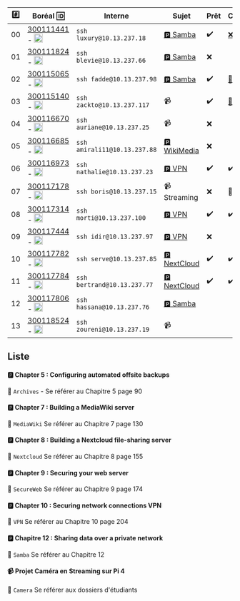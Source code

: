 


|:hash:| Boréal :id:                | Interne            | Sujet | Prêt | Correction |
|------|----------------------------|--------------------|-------|------|------------|
| 00   | [300111441](300111441) - <image src='https://avatars0.githubusercontent.com/u/55207099?s=460&v=4' width=20 height=20 alt="Sekou"></image> | `ssh luxury@10.13.237.18` | [:parking: Samba](README.md#parking-Chapitre-12--Sharing-data-over-a-private-network) | :heavy_check_mark:  | [:x:](300111441/.correction) |
| 01   | [300111824](300111824) - <image src='https://avatars0.githubusercontent.com/u/54911706?s=460&v=4' width=20 height=20></image> | `ssh blevie@10.13.237.66` | [:parking: Samba](README.md#parking-Chapitre-12--Sharing-data-over-a-private-network) | :x:  |
| 02   | [300115065](300115065) - <image src='https://avatars0.githubusercontent.com/u/54910778?s=460&v=4' width=20 height=20></image> | `ssh fadde@10.13.237.98` | [:parking: Samba](README.md#parking-Chapitre-12--Sharing-data-over-a-private-network) | :heavy_check_mark:  | [:tada:](300115065/.correction) |
| 03   | [300115140](300115140) - <image src='https://avatars0.githubusercontent.com/u/54910329?s=460&v=4' width=20 height=20></image> | `ssh zackto@10.13.237.117` | :video_camera: | :heavy_check_mark:  | [:tada:](300115140/.correction) |
| 04   | [300116670](300116670) - <image src='https://avatars0.githubusercontent.com/u/55238107?s=460&v=4' width=20 height=20></image> | `ssh auriane@10.13.237.25` | :video_camera: | :x:  |
| 05   | [300116685](300116685) - <image src='https://avatars0.githubusercontent.com/u/54910751?s=460&v=4' width=20 height=20></image> | `ssh amirali11@10.13.237.88` | [:parking: WikiMedia](README.md#parking-Chapter-7--Building-a-MediaWiki-server) |   :x:  |
| 06   | [300116973](300116973) - <image src='https://avatars0.githubusercontent.com/u/54910252?s=460&v=4' width=20 height=20></image> | `ssh nathalie@10.13.237.23` | [:parking: VPN](README.md#parking-chapter-10--securing-network-connections-vpn)  | :heavy_check_mark:  | :heavy_check_mark: |
| 07   | [300117178](300117178) - <image src='https://avatars0.githubusercontent.com/u/54910937?s=460&v=4' width=20 height=20></image> | `ssh boris@10.13.237.15` | :video_camera: Streaming |   :x:  | :tada: |
| 08   | [300117314](300117314) - <image src='https://avatars0.githubusercontent.com/u/54910700?s=460&v=4' width=20 height=20></image> | `ssh morti@10.13.237.100` | [:parking: VPN](README.md#parking-chapter-10--securing-network-connections-vpn) | :heavy_check_mark: | :heavy_check_mark: | 
| 09   | [300117444](300117444) - <image src='https://avatars0.githubusercontent.com/u/54910261?s=460&v=4' width=20 height=20></image> | `ssh idir@10.13.237.97` | [:parking: VPN](README.md#parking-chapter-10--securing-network-connections-vpn) |   :x:  |
| 10   | [300117782](300117782) - <image src='https://avatars0.githubusercontent.com/u/56364697?s=460&v=4' width=20 height=20></image> | `ssh serve@10.13.237.85` | [:parking: NextCloud](README.md#parking-chapter-8--building-a-nextcloud-file-sharing-server) | :heavy_check_mark: | :heavy_check_mark: |
| 11   | [300117784](300117784) - <image src='https://avatars0.githubusercontent.com/u/54910102?s=460&v=4' width=20 height=20></image> | `ssh bertrand@10.13.237.77` | [:parking: NextCloud](README.md#parking-chapter-8--building-a-nextcloud-file-sharing-server) | :heavy_check_mark: | :heavy_check_mark: |
| 12   | [300117806](300117806) - <image src='https://avatars0.githubusercontent.com/u/54910103?s=460&v=4' width=20 height=20></image> | `ssh hassana@10.13.237.76` | [:parking: Samba](README.md#parking-Chapitre-12--Sharing-data-over-a-private-network) |
| 13   | [300118524](300118524) - <image src='https://avatars0.githubusercontent.com/u/56364857?s=460&v=4' width=20 height=20></image> | `ssh zoureni@10.13.237.19` | :video_camera: |

## Liste 

#### :parking: Chapter 5 : Configuring automated offsite backups

:pushpin: `Archives` - Se référer au Chapitre 5 page 90

#### :parking: Chapter 7 : Building a MediaWiki server

:pushpin: `MediaWiki` Se référer au Chapitre 7 page 130

#### :parking: Chapter 8 : Building a Nextcloud file-sharing server

:pushpin: `Nextcloud` Se référer au Chapitre 8 page 155

#### :parking: Chapter 9 : Securing your web server

:pushpin: `SecureWeb` Se référer au Chapitre 9 page 174

#### :parking: Chapter 10 : Securing network connections VPN

:pushpin: `VPN` Se référer au Chapitre 10 page 204

#### :parking: Chapitre 12 : Sharing data over a private network

:pushpin: `Samba` Se référer au Chapitre 12


####  :video_camera: Projet Caméra en Streaming sur Pi 4

:pushpin: `Camera` Se référer aux dossiers d'étudiants
